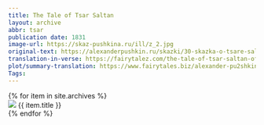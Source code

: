 ```yaml
---
title: The Tale of Tsar Saltan
layout: archive
abbr: tsar
publication date: 1831
image-url: https://skaz-pushkina.ru/ill/z_2.jpg
original-text: https://alexanderpushkin.ru/skazki/30-skazka-o-tsare-saltane-1831.html
translation-in-verse: https://fairytalez.com/the-tale-of-tsar-saltan-of-his-son-the-renowned-and-mighty-bogatyr-prince-gvidon-saltanovich-and-of-the-beautiful-princess-swan/
plot/summary-translation: https://www.fairytales.biz/alexander-pu2shkin/the-tale-of-tsar-saltan.html
Tags:
---
```




<div class = "container">
  {% for item in site.archives %}
  <div id = "content">
    <a href = "{{  item.url | relative_url }}"><img src="{{ item.image-url }}" class="gallery_thumb"></a>
    {{ item.title }}
  </div>
{% endfor %}
</div>